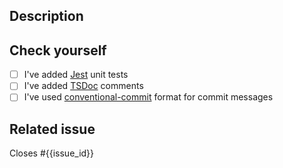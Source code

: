 ## Description

<!-- Give a clear description of the feature introduced by this PR -->

## Check yourself

- [ ] I've added [Jest](https://jestjs.io/) unit tests
- [ ] I've added [TSDoc](https://tsdoc.org/) comments
- [ ] I've used [conventional-commit](https://www.conventionalcommits.org/) format for commit messages

## Related issue

Closes #{{issue_id}}
